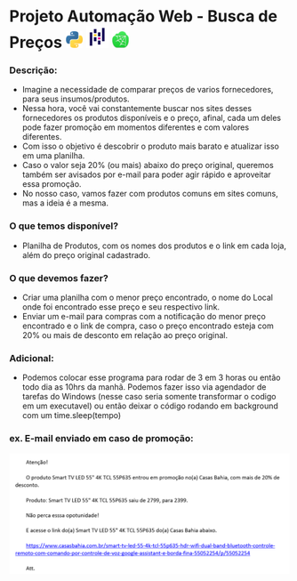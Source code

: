 # Projeto Automação Web - Busca de Preços  <img src="imagens/logo_python.png" width="30" height="30"> <img src="imagens/logo_pandas.png" width="40" height="40"> <img src="imagens/logo_webscraping.png" width="30" height="30">


### Descrição:

- Imagine a necessidade de comparar preços de varios fornecedores, para seus insumos/produtos.
- Nessa hora, você vai constantemente buscar nos sites desses fornecedores os produtos disponíveis e o preço, afinal, cada um deles pode fazer promoção em momentos diferentes e com valores diferentes.
- Com isso o objetivo é descobrir o produto mais barato e atualizar isso em uma planilha.
- Caso o valor seja 20% (ou mais) abaixo do preço original, queremos também ser avisados por e-mail para poder agir rápido e aproveitar essa promoção.
- No nosso caso, vamos fazer com produtos comuns em sites comuns, mas a ideia é a mesma.

### O que temos disponível?

- Planilha de Produtos, com os nomes dos produtos e o link em cada loja, além do preço original cadastrado.

### O que devemos fazer?
- Criar uma planilha com o menor preço encontrado, o nome do Local onde foi encontrado esse preço e seu respectivo link.
- Enviar um e-mail para compras com a notificação do menor preço encontrado e o link de compra, caso o preço encontrado esteja com 20% ou mais de desconto em relação ao preço original.

### Adicional:
- Podemos colocar esse programa para rodar de 3 em 3 horas ou então todo dia as 10hrs da manhã. Podemos fazer isso via agendador de tarefas do Windows (nesse caso seria somente transformar o codigo em um executavel) ou então deixar o código rodando em background com um time.sleep(tempo)

### ex. E-mail enviado em caso de promoção:
<img src="imagens/email_automacao_web.png" width="750">